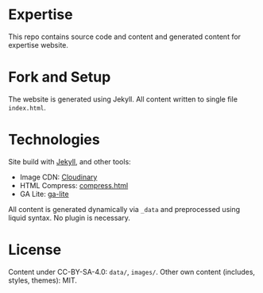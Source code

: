# Expertise

This repo contains source code and content and generated content for expertise website.

# Fork and Setup

The website is generated using Jekyll. All content written to single file `index.html`.

# Technologies

Site build with [Jekyll](https://jekyllrb.com/), and other tools:

+ Image CDN: [Cloudinary](https://cloudinary.com)
+ HTML Compress: [compress.html](https://github.com/penibelst/jekyll-compress-html)
+ GA Lite: [ga-lite](https://github.com/jehna/ga-lite)

All content is generated dynamically via `_data` and preprocessed using liquid syntax. No plugin is necessary.

# License
Content under CC-BY-SA-4.0: `data/`, `images/`.
Other own content (includes, styles, themes): MIT.